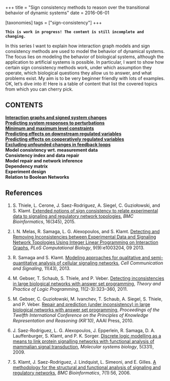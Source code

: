+++
title = "Sign consistency methods to reason over the transitional behavior of dynamic systems"
date = 2016-06-01

[taxonomies]
tags = ["sign-consistency"]
+++

**`This is work in progress! The content is still incomplete and changing.`**

In this series I want to explain how interaction graph models and sign consistency methods are used to model the behavior of dynamical systems. The focus lies on modeling the behavior of biological systems, although the application to artificial systems is possible. In particular, I want to show how certain sign consistency methods work, under which assumption they operate, which biological questions they allow us to answer, and what problems exist. My aim is to be very beginner friendly with lots of examples. OK, let’s dive into it! Here is a table of content that list the covered topics from which you can cherry pick.

## CONTENTS

[**Interaction graphs and signed system changes**](/scm/scm1) \
[**Predicting system responses to perturbations**](/scm/scm2) \
[**Minimum and maximum level constraints**](/scm/scm3) \
[**Predicting effects on downstream regulated variables**](/scm/scm4) \
[**Predicting effects on cooperatively regulated variables**](/scm/scm5) \
[**Excluding unfounded changes in feedback loops**](/scm/scm6) \
**Model consistency wrt. measurement data** \
**Consistency index and data repair** \
**Model repair and network inference** \
**Dependency matrix** \
**Experiment design** \
**Relation to Boolean Networks**

## References

1.    S. Thiele, L. Cerone, J. Saez-Rodriguez, A. Siegel, C. Guziołowski, and S. Klamt. [Extended notions of sign consistency to relate experimental data to signaling and regulatory network topologies](http://dx.doi.org/10.1186/s12859-015-0733-7), *BMC Bioinformatics*, 16(345), 2015.

2.    I. N. Melas, R. Samaga, L. G. Alexopoulos, and S. Klamt. [Detecting and Removing Inconsistencies between Experimental Data and Signaling Network Topologies Using Integer Linear Programming on Interaction Graphs](http://dx.doi.org/10.1371/journal.pcbi.1003204), *PLoS Computational Biology*, 9(9):e1003204, 09 2013. 

3.    R. Samaga and S. Klamt. [Modeling approaches for qualitative and semi-quantitative analysis of cellular signaling networks](http://dx.doi.org/10.1186/1478-811X-11-43), *Cell Communication and Signaling*, 11(43), 2013.

4.    M. Gebser, T. Schaub, S. Thiele, and P. Veber. [Detecting inconsistencies in large biological networks with answer set programming](http://dx.doi.org/10.1017/S1471068410000554), *Theory and Practice of Logic Programming*, 11(2-3):323–360, 2011.

5.    M. Gebser, C. Guziołowski, M. Ivanchev, T. Schaub, A. Siegel, S. Thiele, and P. Veber. [Repair and prediction (under inconsistency) in large biological networks with answer set programming](http://aaai.org/ocs/index.php/KR/KR2010/paper/view/1334), *Proceedings of the Twelfth International Conference on the Principles of Knowledge Representation and Reasoning (KR’10)*, AAAI Press, 2010.

6.    J. Saez-Rodriguez, L. G. Alexopoulos, J. Epperlein, R. Samaga, D. A. Lauffenburger, S. Klamt, and P. K. Sorger. [Discrete logic modelling as a means to link protein signalling networks with functional analysis of mammalian signal transduction](http://dx.doi.org/10.1038/msb.2009.87), *Molecular systems biology*, 5(331), 2009.

7.    S. Klamt, J. Saez-Rodriguez, J. Lindquist, L. Simeoni, and E. Gilles. [A methodology for the structural and functional analysis of signaling and regulatory networks](http://dx.doi.org/10.1186/1471-2105-7-56), *BMC Bioinformatics*, 7(1):56, 2006.
